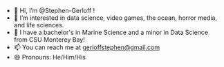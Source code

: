 - 👋 Hi, I’m @Stephen-Gerloff !
- 👀 I’m interested in data science, video games, the ocean, horror media, and life sciences.
- 🌱 I have a bachelor's in Marine Science and a minor in Data Science from CSU Monterey Bay!
- 📫 You can reach me at gerloffstephen@gmail.com  
- 😄 Pronouns: He/Him/His

<!---
Stephen-Gerloff/Stephen-Gerloff is a ✨ special ✨ repository because its `README.md` (this file) appears on your GitHub profile.
You can click the Preview link to take a look at your changes.
--->
